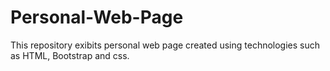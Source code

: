 # Personal-Web-Page

This repository exibits personal web page created using technologies such as HTML, Bootstrap and css.
